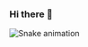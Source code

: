 ### Hi there 👋

<!--
**SimpleCodeByElmir/SimpleCodeByElmir** is a ✨ _special_ ✨ repository because its `README.md` (this file) appears on your GitHub profile.

[![MasterHead](images/luxury.jpg)](https://github.com/SimpleCodeByElmir)

Here are some ideas to get you started:

- 🔭 I’m currently working on ...
- 🌱 I’m currently learning ...
- 👯 I’m looking to collaborate on ...
- 🤔 I’m looking for help with ...
- 💬 Ask me about ...
- 📫 How to reach me: ...
- 😄 Pronouns: ...
- ⚡ Fun fact: ...
-->
![Snake animation](https://github.com/SimpleCodeByElmir/SimpleCodeByElmir/blob/output/github-contribution-grid-snake.svg)
